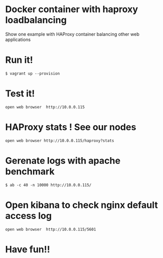# Docker container with haproxy loadbalancing
Show one example with HAProxy container balancing other web applications

# Run it!

``$ vagrant up --provision``

# Test it!

``open web browser  http://10.0.0.115``

# HAProxy stats ! See our nodes

``open web browser http://10.0.0.115/haproxy?stats``

# Gerenate logs with apache benchmark

``$ ab -c 40 -n 10000 http://10.0.0.115/ ``

# Open kibana  to check nginx default access log

``open web browser  http://10.0.0.115/5601``

# Have fun!!
